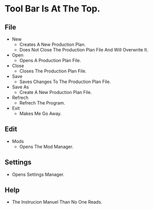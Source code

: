 ﻿# Tool Bar Is At The Top.

## File
- New 
	- Creates A New Production Plan. 
	- Does Not Close The Production Plan File And Will Overwrite It.
- Open 
	- Opens A Production Plan File.
- Close 
	- Closes The Production Plan File.
- Save 
	- Saves Changes To The Production Plan File.
- Save As 
	- Create A New Production Plan File.
- Refrech 
	- Refrech The Program.
- Exit 
	- Makes Me Go Away.

## Edit
- Mods
	- Opens The Mod Manager.

## Settings
- Opens Settings Manager.

## Help
- The Instrucion Manuel Than No One Reads.